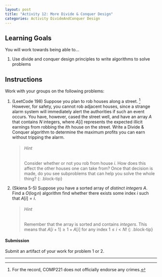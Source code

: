 ```yaml
---
layout: post
title: "Activity 12: More Divide & Conquer Design"
categories: Activity DivideAndConquer Design
---
```


## Learning Goals

You will work towards being able to...

1. Use divide and conquer design principles to write algorithms to solve problems

## Instructions
Work with your groups on the following problems:

1. (LeetCode 198) Suppose you plan to rob houses along a street. [^1]  However, for safety, you cannot rob adjacent houses, since a strange alarm system will immediately alert the authorities if such an event occurs. You have, however, cased the street well, and have an array $A$ that contains $N$ integers, where $A[i]$ represents the expected illicit earnings from robbing the $i$th house on the street. Write a Divide & Conquer algorithm to determine the maximum profits you can earn without tripping the alarm.

    > ###### Hint
    > Consider whether or not you rob from house $i$. How does this affect the other houses one can take from? Once that decision is made, do you see subproblems that can help you solve the whole thing?
    {: .block-tip}

2. (Skiena 5-5) Suppose you have a sorted array of *distinct integers* $A$. Find a $O(\log n)$ algorithm find whether there exists some index $i$ such that $A[i] = i$. 

    > ###### Hint 
    > Remember that the array is sorted and contains *integers*. This means that $A[i+1] \geq 1 + A[i]$ for any index $1 \leq i < N$!
    {: .block-tip}

#### Submission
Submit an artifact of your work for problem 1 or 2.

---
[^1]: For the record, COMP221 does not officially endorse any crimes.

